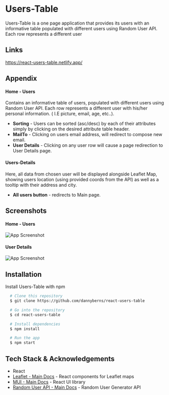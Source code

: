 # Users-Table

Users-Table is a one page application that provides its users with an informative table
populated with different users using Random User API.
Each row represents a different user 


## Links

https://react-users-table.netlify.app/

## Appendix

#### Home - Users
Contains an informative table of users, populated with different users using Random User API.
Each row represents a different user with his/her personal information. ( I.E picture, email, age, etc..).

- **Sorting** - Users can be sorted (asc/desc) by each of their attributes simply by clicking on the desired attribute table header.
- **MailTo** - Clicking on users email address, will redirect to compose new email.
- **User Details** - Clicking on any user row will cause a page redirection to User Details page.


#### Users-Details
Here, all data from chosen user will be displayed alongside Leaflet Map, showing users
location (using provided coords from the API) as well as a tooltip with their address and city.

- **All users button** - redirects to Main page.


## Screenshots

#### Home - Users

![App Screenshot](https://i.ibb.co/9mxDnn5/users-table-main.png)

#### User Details

![App Screenshot](https://i.ibb.co/3T1HB6y/users-table-user.png)



## Installation

Install Users-Table with npm

```bash
  # Clone this repository
  $ git clone https://github.com/dannyberns/react-users-table

  # Go into the repository
  $ cd react-users-table

  # Install dependencies
  $ npm install

  # Run the app
  $ npm start
```
    
## Tech Stack & Acknowledgements

- React
- [Leaflet - Main Docs](https://react-leaflet.js.org/) - React components for Leaflet maps
- [MUI - Main Docs](https://mui.com/) - React UI library
- [Random User API - Main Docs](https://randomuser.me/documentation) - Random User Generator API



